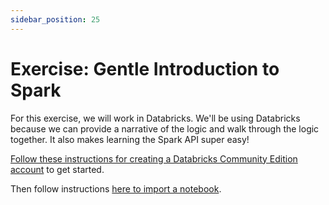 ```yaml
---
sidebar_position: 25
---
```


# Exercise: Gentle Introduction to Spark

For this exercise, we will work in Databricks. We'll be using Databricks because we can provide a narrative of the logic and walk through the logic together. It also makes learning the Spark API super easy!

[Follow these instructions for creating a Databricks Community Edition account](https://github.com/data-derp/exercise-co2-vs-temperature#data-ingestion) to get started.

Then follow instructions [here to import a notebook](https://github.com/data-derp/small-exercises/tree/master/gentle-introduction-to-spark).